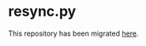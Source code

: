 # resync.py

This repository has been migrated [here](https://github.com/cherti/remarkable-cli-tooling).
